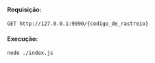 #### Requisição:

`GET http://127.0.0.1:9090/{codigo_de_rastreio}`

#### Execução:

`node ./index.js`
